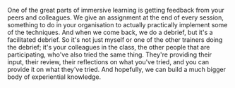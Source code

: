 One of the great parts of immersive learning is getting feedback from your peers and colleagues. We give an assignment at the end of every session, something to do in your organisation to actually practically implement some of the techniques. And when we come back, we do a debrief, but it's a facilitated debrief. So it's not just myself or one of the other trainers doing the debrief; it's your colleagues in the class, the other people that are participating, who've also tried the same thing. They're providing their input, their review, their reflections on what you've tried, and you can provide it on what they've tried. And hopefully, we can build a much bigger body of experiential knowledge.